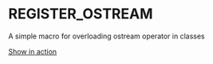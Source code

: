 # REGISTER_OSTREAM
A simple macro for overloading ostream operator in classes

[Show in action](https://godbolt.org/z/n1oMrsMd6)

